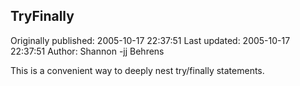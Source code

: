 ## TryFinally

Originally published: 2005-10-17 22:37:51
Last updated: 2005-10-17 22:37:51
Author: Shannon -jj Behrens

This is a convenient way to deeply nest try/finally statements.